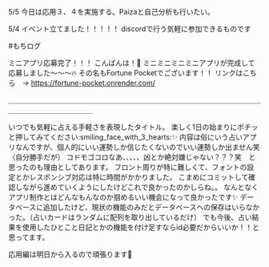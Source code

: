 
5/5 今日は応用３、４を実施する。Paizaと自己分析も行いたい。

5/4 イベント立てました！！！！！
discordで行う気軽に参加できるものです

#もちログ

ミニアプリ応募完了！！！
こんばんは！:flags:
ミニミニミニミニアプリが完成して応募しました〜〜〜:fire:
その名もFortune Pocketでございます！！
リンクはこちら　→ https://fortune-pocket.onrender.com/

＿＿＿＿＿＿＿＿＿＿＿＿＿＿＿＿＿＿＿＿＿＿＿＿＿＿＿＿＿＿＿＿＿＿＿＿＿＿＿＿＿＿＿＿＿＿＿＿

いつでも気軽に占える手軽さを表現したタイトル。
楽しく1日の始まりにポチッと押してみてください:smiling_face_with_3_hearts::sparkles:
内容は俗にいう占いアプリなんですが、個人的にいい運勢しか信じたくないのでいい運勢しか出ません笑（自分勝手だが）
コドモゴコロなあ、、、、、凶とか絶対嫌じゃない？？？笑　と思ったのも理由としてあります。
フロント周りが特に難しくて、フォントの設定とかレスポンシブ対応は特に時間がかかりました。
こまめにコミットして確認しながら進めていくようにしたけどこれで良かったのかしらね。。
なんとなくアプリ制作とはどんなもんなのか掴めるいい機会になって良かったです:sparkles:
データベースに追加したけど、現状の機能のみだとデータベースへの保存はいらなかった。（占いカードはランダムに配列を取り出しているだけ）
でも今後、占い結果を使用したひとこと日記とかの機能を付け足すならid必要だからいいか！！と思ってます。

応用編は明日から入るので頑張ります:muscle: